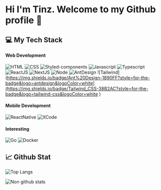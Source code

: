 # Hi I'm Tinz. Welcome to my Github profile  👋

<!--
**TinnaphoomK/TinnaphoomK** is a ✨ _special_ ✨ repository because its `README.md` (this file) appears on your GitHub profile.

Here are some ideas to get you started:

- 🔭 I’m currently working on ...
- 🌱 I’m currently learning ...
- 👯 I’m looking to collaborate on ...
- 🤔 I’m looking for help with ...
- 💬 Ask me about ...
- 📫 How to reach me: ...
- 😄 Pronouns: ...
- ⚡ Fun fact: ...
-->
## 💻 My Tech Stack

#### Web Development
![HTML](https://img.shields.io/badge/HTML5-E34F26?style=for-the-badge&logo=html5&logoColor=white)
![CSS](https://img.shields.io/badge/CSS3-1572B6?style=for-the-badge&logo=css3&logoColor=white)
![Styled-components](https://img.shields.io/badge/styled--components-DB7093?style=for-the-badge&logo=styled-components&logoColor=white)
![Javascript](https://img.shields.io/badge/JavaScript-323330?style=for-the-badge&logo=javascript&logoColor=F7DF1E)
![Typescript](https://img.shields.io/badge/TypeScript-007ACC?style=for-the-badge&logo=typescript&logoColor=white)
![ReactJS](https://img.shields.io/badge/React-20232A?style=for-the-badge&logo=react&logoColor=61DAFB)
![NextJS](https://img.shields.io/badge/next.js-000000?style=for-the-badge&logo=nextdotjs&logoColor=white)
![Node](https://img.shields.io/badge/Node.js-339933?style=for-the-badge&logo=nodedotjs&logoColor=white)
![AntDesign](https://img.shields.io/badge/Ant%20Design-1890FF?style=for-the-badge&logo=antdesign&logoColor=white)
![Tailwind](https://img.shields.io/badge/Ant%20Design-1890FF?style=for-the-badge&logo=antdesign&logoColor=white](https://img.shields.io/badge/Tailwind_CSS-38B2AC?style=for-the-badge&logo=tailwind-css&logoColor=white
)

#### Mobile Development
![ReactNative](https://img.shields.io/badge/React_Native-20232A?style=for-the-badge&logo=react&logoColor=61DAFB)
![XCode](https://img.shields.io/badge/Xcode-007ACC?style=for-the-badge&logo=Xcode&logoColor=white)

#### Interesting
![Go](https://img.shields.io/badge/Go-00ADD8?style=for-the-badge&logo=go&logoColor=white)
![Docker](https://img.shields.io/badge/Docker-2CA5E0?style=for-the-badge&logo=docker&logoColor=white)

## 📈 Github Stat

![Top Langs](https://github-readme-stats.vercel.app/api/top-langs/?username=TinnaphoomK&theme=algolia)

![Non github stats](https://github-readme-stats.vercel.app/api?username=TinnaphoomK&show_icons=true&theme=algolia)
